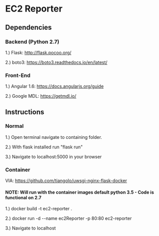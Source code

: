 # EC2 Reporter 

## Dependencies

### Backend (Python 2.7)

1.) Flask: http://flask.pocoo.org/ 

2.) boto3: https://boto3.readthedocs.io/en/latest/

### Front-End 

1.) Angular 1.6: https://docs.angularjs.org/guide

2.) Google MDL: https://getmdl.io/

## Instructions 

### Normal

1.) Open terminal navigate to containing folder. 

2.) With flask installed run "flask run"

3.) Navigate to localhost:5000 in your browser

### Container

VIA: https://github.com/tiangolo/uwsgi-nginx-flask-docker

#### NOTE: Will run with the container images default python 3.5 - Code is functional on 2.7

1.) docker build -t ec2-reporter .

2.) docker run -d --name ec2Reporter -p 80:80 ec2-reporter

3.) Navigate to localhost
